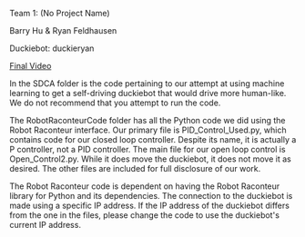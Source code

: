 Team 1: (No Project Name)

Barry Hu & Ryan Feldhausen

Duckiebot: duckieryan

[Final Video](https://www.youtube.com/watch?v=lP_lX_-XLoI)

In the SDCA folder is the code pertaining to our attempt at using
machine learning to get a self-driving duckiebot that would drive
more human-like. We do not recommend that you attempt to run the code.

The RobotRaconteurCode folder has all the Python code we did using
the Robot Raconteur interface. Our primary file is PID_Control_Used.py,
which contains code for our closed loop controller. Despite its name,
it is actually a P controller, not a PID controller. The main file for
our open loop control is Open_Control2.py. While it does move the 
duckiebot, it does not move it as desired. The other files are included
for full disclosure of our work.

The Robot Raconteur code is dependent on having the Robot Raconteur library
for Python and its dependencies. The connection to the duckiebot is made using
a specific IP address. If the IP address of the duckiebot differs from the one 
in the files, please change the code to use the duckiebot's current IP address.

